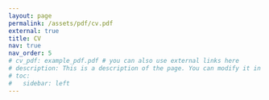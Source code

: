 ```yaml
---
layout: page
permalink: /assets/pdf/cv.pdf
external: true
title: CV
nav: true
nav_order: 5
# cv_pdf: example_pdf.pdf # you can also use external links here
# description: This is a description of the page. You can modify it in '_pages/cv.md'. You can also change or remove the top pdf download button.
# toc:
#   sidebar: left
---
```

